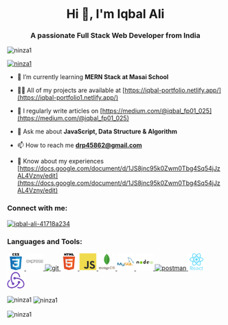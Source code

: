 <h1 align="center">Hi 👋, I'm Iqbal Ali</h1>
<h3 align="center">A passionate Full Stack Web Developer from India</h3>

<p align="left"> <img src="https://komarev.com/ghpvc/?username=ninza1&label=Profile%20views&color=0e75b6&style=flat" alt="ninza1" /> </p>

<p align="left"> <a href="https://github.com/ryo-ma/github-profile-trophy"><img src="https://github-profile-trophy.vercel.app/?username=ninza1" alt="ninza1" /></a> </p>

- 🌱 I’m currently learning **MERN Stack at Masai School**

- 👨‍💻 All of my projects are available at [https://iqbal-portfolio.netlify.app/](https://iqbal-portfolio1.netlify.app/)

- 📝 I regularly write articles on [https://medium.com/@iqbal_fp01_025](https://medium.com/@iqbal_fp01_025)

- 💬 Ask me about **JavaScript, Data Structure & Algorithm**

- 📫 How to reach me **drp45862@gmail.com**

- 📄 Know about my experiences [https://docs.google.com/document/d/1JS8jnc95k0Zwm0Tbg4Sq54jJzAL4Vzny/edit](https://docs.google.com/document/d/1JS8jnc95k0Zwm0Tbg4Sq54jJzAL4Vzny/edit)

<h3 align="left">Connect with me:</h3>
<p align="left">
<a href="https://linkedin.com/in/iqbal-ali-41718a234" target="blank"><img align="center" src="https://raw.githubusercontent.com/rahuldkjain/github-profile-readme-generator/master/src/images/icons/Social/linked-in-alt.svg" alt="iqbal-ali-41718a234" height="30" width="40" /></a>
</p>

<h3 align="left">Languages and Tools:</h3>
<p align="left"> <a href="https://www.w3schools.com/css/" target="_blank" rel="noreferrer"> <img src="https://raw.githubusercontent.com/devicons/devicon/master/icons/css3/css3-original-wordmark.svg" alt="css3" width="40" height="40"/> </a> <a href="https://expressjs.com" target="_blank" rel="noreferrer"> <img src="https://raw.githubusercontent.com/devicons/devicon/master/icons/express/express-original-wordmark.svg" alt="express" width="40" height="40"/> </a> <a href="https://git-scm.com/" target="_blank" rel="noreferrer"> <img src="https://www.vectorlogo.zone/logos/git-scm/git-scm-icon.svg" alt="git" width="40" height="40"/> </a> <a href="https://www.w3.org/html/" target="_blank" rel="noreferrer"> <img src="https://raw.githubusercontent.com/devicons/devicon/master/icons/html5/html5-original-wordmark.svg" alt="html5" width="40" height="40"/> </a> <a href="https://developer.mozilla.org/en-US/docs/Web/JavaScript" target="_blank" rel="noreferrer"> <img src="https://raw.githubusercontent.com/devicons/devicon/master/icons/javascript/javascript-original.svg" alt="javascript" width="40" height="40"/> </a> <a href="https://www.mongodb.com/" target="_blank" rel="noreferrer"> <img src="https://raw.githubusercontent.com/devicons/devicon/master/icons/mongodb/mongodb-original-wordmark.svg" alt="mongodb" width="40" height="40"/> </a> <a href="https://www.mysql.com/" target="_blank" rel="noreferrer"> <img src="https://raw.githubusercontent.com/devicons/devicon/master/icons/mysql/mysql-original-wordmark.svg" alt="mysql" width="40" height="40"/> </a> <a href="https://nodejs.org" target="_blank" rel="noreferrer"> <img src="https://raw.githubusercontent.com/devicons/devicon/master/icons/nodejs/nodejs-original-wordmark.svg" alt="nodejs" width="40" height="40"/> </a> <a href="https://postman.com" target="_blank" rel="noreferrer"> <img src="https://www.vectorlogo.zone/logos/getpostman/getpostman-icon.svg" alt="postman" width="40" height="40"/> </a> <a href="https://reactjs.org/" target="_blank" rel="noreferrer"> <img src="https://raw.githubusercontent.com/devicons/devicon/master/icons/react/react-original-wordmark.svg" alt="react" width="40" height="40"/> </a> <a href="https://redux.js.org" target="_blank" rel="noreferrer"> <img src="https://raw.githubusercontent.com/devicons/devicon/master/icons/redux/redux-original.svg" alt="redux" width="40" height="40"/> </a> </p>

<p><img align="left" src="https://github-readme-stats.vercel.app/api/top-langs?username=ninza1&show_icons=true&locale=en&layout=compact" alt="ninza1" /></p>

<p>&nbsp;<img align="center" src="https://github-readme-stats.vercel.app/api?username=ninza1&show_icons=true&locale=en" alt="ninza1" /></p>

<p><img align="center" src="https://github-readme-streak-stats.herokuapp.com/?user=ninza1&" alt="ninza1" /></p>
